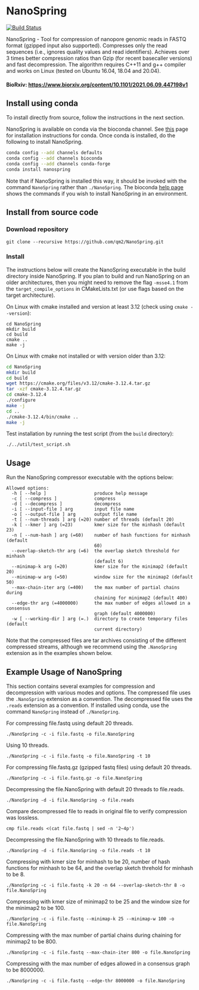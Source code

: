 # NanoSpring

[![Build Status](https://travis-ci.com/qm2/NanoSpring.svg?branch=master)](https://travis-ci.com/qm2/NanoSpring)

NanoSpring - Tool for compression of nanopore genomic reads in FASTQ format (gzipped input also supported). Compresses only the read sequences (i.e., ignores quality values and read identifiers). Achieves over 3 times better compression ratios than Gzip (for recent basecaller versions) and fast decompression. The algorithm requires C++11 and g++ compiler and works on Linux (tested on Ubuntu 16.04, 18.04 and 20.04). 

#### BioRxiv: https://www.biorxiv.org/content/10.1101/2021.06.09.447198v1

## Install using conda
To install directly from source, follow the instructions in the next section.

NanoSpring is available on conda via the bioconda channel. See [this](https://bioconda.github.io/user/install.html) page for installation instructions for conda. Once conda is installed, do the following to install NanoSpring.
```bash
conda config --add channels defaults
conda config --add channels bioconda
conda config --add channels conda-forge
conda install nanospring
```
Note that if NanoSpring is installed this way, it should be invoked with the command `NanoSpring` rather than `./NanoSpring`. The bioconda [help page](https://bioconda.github.io/user/install.html) shows the commands if you wish to install NanoSpring in an environment.


## Install from source code

### Download repository

```
git clone --recursive https://github.com/qm2/NanoSpring.git
```

### Install
The instructions below will create the NanoSpring executable in the build directory inside NanoSpring. If you plan to build and run NanoSpring on an older architectures, then you might need to remove the flag ```-msse4.1``` from the ```target_compile_options``` in CMakeLists.txt (or use flags based on the target architecture).

On Linux with cmake installed and version at least 3.12 (check using `cmake --version`):
```
cd NanoSpring
mkdir build
cd build
cmake ..
make -j
```
On Linux with cmake not installed or with version older than 3.12:
```bash
cd NanoSpring
mkdir build
cd build
wget https://cmake.org/files/v3.12/cmake-3.12.4.tar.gz
tar -xzf cmake-3.12.4.tar.gz
cd cmake-3.12.4
./configure
make -j
cd ..
./cmake-3.12.4/bin/cmake ..
make -j
```

Test installation by running the test script (from the `build` directory):
```
./../util/test_script.sh
```

## Usage
Run the NanoSpring compressor executable with the options below:
```
Allowed options:
  -h [ --help ]                  produce help message
  -c [ --compress ]              compress
  -d [ --decompress ]            decompress
  -i [ --input-file ] arg        input file name
  -o [ --output-file ] arg       output file name
  -t [ --num-threads ] arg (=20) number of threads (default 20)
  -k [ --kmer ] arg (=23)        kmer size for the minhash (default 23)
  -n [ --num-hash ] arg (=60)    number of hash functions for minhash (default
                                 60)
  --overlap-sketch-thr arg (=6)  the overlap sketch threshold for minhash
                                 (default 6)
  --minimap-k arg (=20)          kmer size for the minimap2 (default 20)
  --minimap-w arg (=50)          window size for the minimap2 (default 50)
  --max-chain-iter arg (=400)    the max number of partial chains during
                                 chaining for minimap2 (default 400)
  --edge-thr arg (=4000000)      the max number of edges allowed in a consensus
                                 graph (default 4000000)
  -w [ --working-dir ] arg (=.)  directory to create temporary files (default
                                 current directory)
```
Note that the compressed files are tar archives consisting of the different compressed streams, although we recommend using the ```.NanoSpring``` extension as in the examples shown below.


## Example Usage of NanoSpring
This section contains several examples for compression and decompression with various modes and options. The compressed file uses the ```.NanoSpring``` extension as a convention. The decompressed file uses the ```.reads``` extension as a convention. If installed using conda, use the command `NanoSpring` instead of `./NanoSpring`.

For compressing file.fastq using default 20 threads.
```
./NanoSpring -c -i file.fastq -o file.NanoSpring
```
Using 10 threads.
```
./NanoSpring -c -i file.fastq -o file.NanoSpring -t 10
```
For compressing file.fastq.gz (gzipped fastq files) using default 20 threads.
```
./NanoSpring -c -i file.fastq.gz -o file.NanoSpring 
```
Decompressing the file.NanoSpring with default 20 threads to file.reads.
```
./NanoSpring -d -i file.NanoSpring -o file.reads
```
Compare decompressed file to reads in original file to verify compression was lossless.
```
cmp file.reads <(cat file.fastq | sed -n '2~4p')
```
Decompressing the file.NanoSpring with 10 threads to file.reads.
```
./NanoSpring -d -i file.NanoSpring -o file.reads -t 10
```
Compressing with kmer size for minhash to be 20, number of hash functions for minhash to be 64, and the overlap sketch threhold for minhash to be 8.
```
./NanoSpring -c -i file.fastq -k 20 -n 64 --overlap-sketch-thr 8 -o file.NanoSpring 
```
Compressing with kmer size of minimap2 to be 25 and the window size for the minimap2 to be 100.
```
./NanoSpring -c -i file.fastq --minimap-k 25 --minimap-w 100 -o file.NanoSpring
```
Compressing with the max number of partial chains during chaining for minimap2 to be 800.
```
./NanoSpring -c -i file.fastq --max-chain-iter 800 -o file.NanoSpring  
```
Compressing with the max number of edges allowed in a consensus graph to be 8000000.
```
./NanoSpring -c -i file.fastq --edge-thr 8000000 -o file.NanoSpring  
```
